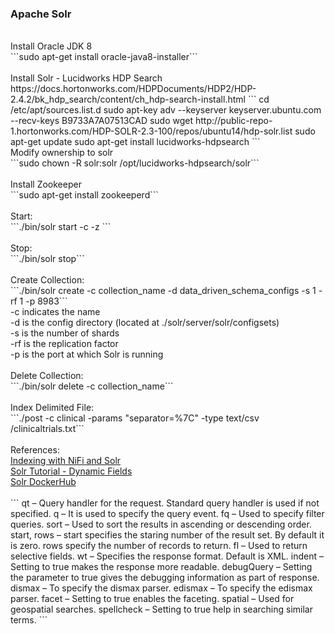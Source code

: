 <h3>Apache Solr</h3>
<br>Install Oracle JDK 8
<br>```sudo apt-get install oracle-java8-installer```
<br>
<br>Install Solr - Lucidworks HDP Search
<br>https://docs.hortonworks.com/HDPDocuments/HDP2/HDP-2.4.2/bk_hdp_search/content/ch_hdp-search-install.html
```
cd /etc/apt/sources.list.d
sudo apt-key adv --keyserver keyserver.ubuntu.com --recv-keys B9733A7A07513CAD
sudo wget http://public-repo-1.hortonworks.com/HDP-SOLR-2.3-100/repos/ubuntu14/hdp-solr.list
sudo apt-get update
sudo apt-get install lucidworks-hdpsearch
```
<br>Modify ownership to solr
<br>```sudo chown -R solr:solr /opt/lucidworks-hdpsearch/solr```
<br>
<br>Install Zookeeper
<br>```sudo apt-get install zookeeperd```
<br>
<br>Start:
<br>```./bin/solr start -c -z <solr_host>```
<br>
<br>Stop:
<br>```./bin/solr stop```
<br>
<br>Create Collection:
<br>```./bin/solr create -c collection_name -d data_driven_schema_configs -s 1 -rf 1 -p 8983```
<br>-c indicates the name
<br>-d is the config directory (located at ./solr/server/solr/configsets)
<br>-s is the number of shards
<br>-rf is the replication factor
<br>-p is the port at which Solr is running
<br>
<br>Delete Collection:
<br>```./bin/solr delete -c collection_name```
<br>
<br>Index Delimited File:
<br>```./post -c clinical -params "separator=%7C" -type text/csv /clinicaltrials.txt```
<br>
<br>References:
<br><a href="https://blogs.apache.org/nifi/entry/indexing_tweets_with_nifi_and">Indexing with NiFi and Solr</a>
<br><a href="http://yonik.com/solr-tutorial/">Solr Tutorial - Dynamic Fields</a>
<br><a href="https://hub.docker.com/_/solr/">Solr DockerHub</a>
<br>
<br>
```
qt – Query handler for the request. Standard query handler is used if not specified.
q – It is used to specify the query event.
fq – Used to specify filter queries.
sort – Used to sort the results in ascending or descending order.
start, rows – start specifies the staring number of the result set. By default it is zero. rows specify the number of records to return.
fl – Used to return selective fields.
wt – Specifies the response format. Default is XML.
indent – Setting to true makes the response more readable.
debugQuery – Setting the parameter to true gives the debugging information as part of response.
dismax –  To specify the dismax parser.
edismax – To specify the edismax parser.
facet – Setting to true enables the faceting.
spatial – Used for geospatial searches.
spellcheck – Setting to true help in searching similar terms.
```
